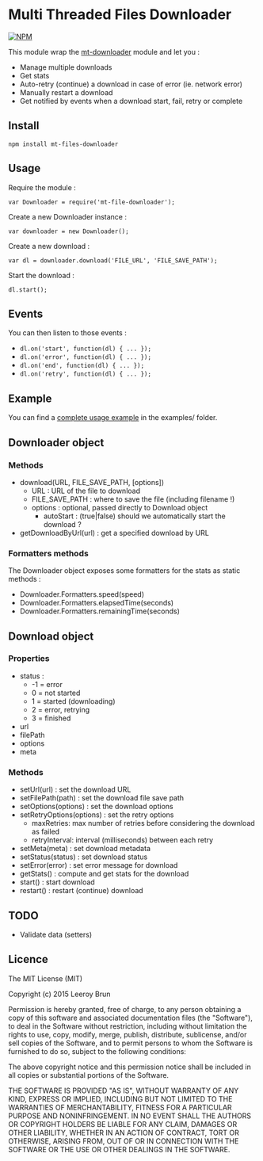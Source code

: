 # Multi Threaded Files Downloader

[![NPM](https://nodei.co/npm/mt-files-downloader.png)](https://nodei.co/npm/mt-files-downloader/)

This module wrap the [mt-downloader](https://www.npmjs.com/package/mt-downloader) module and let you :

- Manage multiple downloads
- Get stats
- Auto-retry (continue) a download in case of error (ie. network error)
- Manually restart a download
- Get notified by events when a download start, fail, retry or complete

## Install

	npm install mt-files-downloader

## Usage

Require the module :

	var Downloader = require('mt-file-downloader');

Create a new Downloader instance :

	var downloader = new Downloader();

Create a new download :

	var dl = downloader.download('FILE_URL', 'FILE_SAVE_PATH');

Start the download :

	dl.start();

## Events

You can then listen to those events :

- `dl.on('start', function(dl) { ... });`
- `dl.on('error', function(dl) { ... });`
- `dl.on('end', function(dl) { ... });`
- `dl.on('retry', function(dl) { ... });`

## Example

You can find a [complete usage example](https://github.com/leeroybrun/node-mt-files-downloader/blob/master/examples/simple-download.js) in the examples/ folder.

## Downloader object

### Methods

- download(URL, FILE_SAVE_PATH, [options])
    - URL : URL of the file to download
    - FILE_SAVE_PATH : where to save the file (including filename !)
    - options : optional, passed directly to Download object
        - autoStart : (true|false) should we automatically start the download ?
- getDownloadByUrl(url) : get a specified download by URL

### Formatters methods

The Downloader object exposes some formatters for the stats as static methods :

- Downloader.Formatters.speed(speed)
- Downloader.Formatters.elapsedTime(seconds)
- Downloader.Formatters.remainingTime(seconds)

## Download object

### Properties

- status : 
    - -1 = error
    - 0 = not started
    - 1 = started (downloading)
    - 2 = error, retrying
    - 3 = finished
- url
- filePath
- options
- meta

### Methods

- setUrl(url) : set the download URL
- setFilePath(path) : set the download file save path
- setOptions(options) : set the download options
- setRetryOptions(options) : set the retry options
    - maxRetries: max number of retries before considering the download as failed
    - retryInterval: interval (milliseconds) between each retry
- setMeta(meta) : set download metadata
- setStatus(status) : set download status
- setError(error) : set error message for download
- getStats() : compute and get stats for the download
- start() : start download
- restart() : restart (continue) download

## TODO

- Validate data (setters)

## Licence

The MIT License (MIT)

Copyright (c) 2015 Leeroy Brun

Permission is hereby granted, free of charge, to any person obtaining a copy
of this software and associated documentation files (the "Software"), to deal
in the Software without restriction, including without limitation the rights
to use, copy, modify, merge, publish, distribute, sublicense, and/or sell
copies of the Software, and to permit persons to whom the Software is
furnished to do so, subject to the following conditions:

The above copyright notice and this permission notice shall be included in all
copies or substantial portions of the Software.

THE SOFTWARE IS PROVIDED "AS IS", WITHOUT WARRANTY OF ANY KIND, EXPRESS OR
IMPLIED, INCLUDING BUT NOT LIMITED TO THE WARRANTIES OF MERCHANTABILITY,
FITNESS FOR A PARTICULAR PURPOSE AND NONINFRINGEMENT. IN NO EVENT SHALL THE
AUTHORS OR COPYRIGHT HOLDERS BE LIABLE FOR ANY CLAIM, DAMAGES OR OTHER
LIABILITY, WHETHER IN AN ACTION OF CONTRACT, TORT OR OTHERWISE, ARISING FROM,
OUT OF OR IN CONNECTION WITH THE SOFTWARE OR THE USE OR OTHER DEALINGS IN THE
SOFTWARE.
